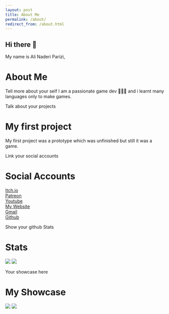 ```yaml
---
layout: post
title: About Me
permalink: /about/
redirect_from: /about.html
---
```


## Hi there 👋
My name is Ali Naderi Parizi, 

# About Me
Tell more about your self
I am a passionate game dev 👨🏻‍💻 and i learnt many languages only to make games.

Talk about your projects
# My first project
My first project was a prototype which was unfinished but still it was a game.

Link your social accounts
# Social Accounts
[Itch.io](#) \
[Patreon](#) \
[Youtube](#) \
[My Website](#) \
[Gmail](#) \
[Github](#)

Show your github Stats
# Stats
<p>
    <img src="https://github-readme-stats.vercel.app/api?username=NrdyBhu1&show_icons=true&layout=compact&bg_color=30,12c2e9,f64f59&title_color=fff&text_color=fff">
    <img src="https://github-readme-stats.vercel.app/api/top-langs/?username=NrdyBhu1&layout=compact&bg_color=30,1565C0,b92b27&title_color=fff&text_color=fff">
</p>

Your showcase here
# My Showcase
<p>
    <a href="https://github.com/Jekyll/jekyll"> <img src="https://github-readme-stats.vercel.app/api/pin/?username=Jekyll&repo=jekyll&show_owner=true&bg_color=30,e96443,904e95&title_color=fff&text_color=fff"></a>
    <a href="https://github.com/Jekyll/teams"> <img src="https://github-readme-stats.vercel.app/api/pin/?username=Jekyll&repo=teams&show_owner=true&bg_color=30,e96443,904e95&title_color=fff&text_color=fff"></a>
</p>

